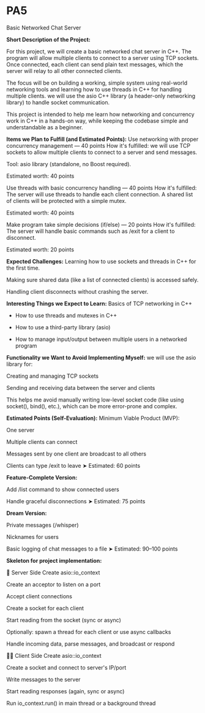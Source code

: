 # PA5

Basic Networked Chat Server

**Short Description of the Project:**

For this project, we will create a basic networked chat server in C++. The program will allow multiple clients to connect to a server using TCP sockets. Once connected, each client can send plain text messages, which the server will relay to all other connected clients.

The focus will be on building a working, simple system using real-world networking tools and learning how to use threads in C++ for handling multiple clients. we will use the asio C++ library (a header-only networking library) to handle socket communication.

This project is intended to help me learn how networking and concurrency work in C++ in a hands-on way, while keeping the codebase simple and understandable as a beginner.

**Items we Plan to Fulfill (and Estimated Points):**
Use networking with proper concurrency management — 40 points
How it's fulfilled: we will use TCP sockets to allow multiple clients to connect to a server and send messages.

Tool: asio library (standalone, no Boost required).

Estimated worth: 40 points

Use threads with basic concurrency handling — 40 points
How it's fulfilled: The server will use threads to handle each client connection. A shared list of clients will be protected with a simple mutex.

Estimated worth: 40 points

Make program take simple decisions (if/else) — 20 points
How it's fulfilled: The server will handle basic commands such as /exit for a client to disconnect.

Estimated worth: 20 points

**Expected Challenges:**
Learning how to use sockets and threads in C++ for the first time.

Making sure shared data (like a list of connected clients) is accessed safely.

Handling client disconnects without crashing the server.

**Interesting Things we Expect to Learn:**
Basics of TCP networking in C++

- How to use threads and mutexes in C++

- How to use a third-party library (asio)

- How to manage input/output between multiple users in a networked program

**Functionality we Want to Avoid Implementing Myself:**
we will use the asio library for:

Creating and managing TCP sockets

Sending and receiving data between the server and clients

This helps me avoid manually writing low-level socket code (like using socket(), bind(), etc.), which can be more error-prone and complex.

**Estimated Points (Self-Evaluation):**
Minimum Viable Product (MVP):

One server

Multiple clients can connect

Messages sent by one client are broadcast to all others

Clients can type /exit to leave
➤ Estimated: 60 points

**Feature-Complete Version:**

Add /list command to show connected users

Handle graceful disconnections
➤ Estimated: 75 points

**Dream Version:**

Private messages (/whisper)

Nicknames for users

Basic logging of chat messages to a file
➤ Estimated: 90–100 points

**Skeleton for project implementation:**

🔌 Server Side
Create asio::io_context

Create an acceptor to listen on a port

Accept client connections

Create a socket for each client

Start reading from the socket (sync or async)

Optionally: spawn a thread for each client or use async callbacks

Handle incoming data, parse messages, and broadcast or respond

🧑‍💻 Client Side
Create asio::io_context

Create a socket and connect to server's IP/port

Write messages to the server

Start reading responses (again, sync or async)

Run io_context.run() in main thread or a background thread
